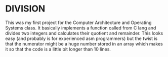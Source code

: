 # DIVISION
This was my first project for the Computer Architecture and Operating Systems class. It basically implements a function called from C lang and divides two integers and calculates their quotient and remainder. This looks easy (and probably is for experienced asm programmers) but the twist is that the numerator might be a huge number stored in an array which makes it so that the code is a little bit longer than 10 lines.
